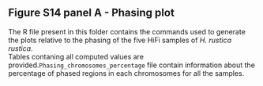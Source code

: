 ## Figure S14 panel A - Phasing plot

The R file present in this folder contains the commands used to generate the plots relative to the phasing of the five HiFi samples of *H. rustica rustica*. <br />
Tables contaning all computed values are provided.`Phasing_chromosomes_percentage` file contain information about the percentage of phased regions in each chromosomes for all the samples.  <br />
